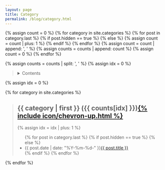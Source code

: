 ```yaml
---
layout: page
title: Category
permalink: /blog/category.html
---
```


{% assign count = 0 %}
{% for category in site.categories %}
    {% for post in category.last %}
      {% if post.hidden == true %}
      {% else %}
        {% assign count = count | plus: 1 %}
      {% endif %}
    {% endfor %}
    {% assign count = count | append: ', ' %}
    {% assign counts = counts | append: count %}
    {% assign count = 0 %}
{% endfor %}

{% assign counts = counts | split: ', ' %}
{% assign idx = 0 %}

<p id="category"></p>
<blockquote>
<details>
<summary>Contents</summary>
{% for category in site.categories %}
<div><a href="#{{ category[0] }}-ref">{{ category | first }} [{{ counts[idx] }}]</a></div>
    {% assign idx = idx | plus: 1 %}
{% endfor %}
</details>
</blockquote>

{% assign idx = 0 %}

{% for category in site.categories %}
<blockquote>
<h2 id="{{ category[0] }}-ref">{{ category | first }} ({{ counts[idx] }})<a href="#category">{% include icon/chevron-up.html %}</a></h2>
    {% assign idx = idx | plus: 1 %}
<ul class="arc-list">
    {% for post in category.last %}
      {% if post.hidden == true %}
      {% else %}
        <li>{{ post.date | date: "%Y-%m-%d-" }}<a href="{{ post.url }}">{{ post.title }}</a></li>
      {% endif %}
    {% endfor %}
</ul>
</blockquote>
{% endfor %}
